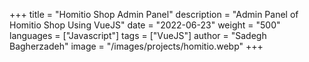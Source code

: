 +++
title = "Homitio Shop Admin Panel"
description = "Admin Panel of Homitio Shop Using VueJS"
date = "2022-06-23"
weight = "500"
languages = ["Javascript"]
tags = ["VueJS"]
author = "Sadegh Bagherzadeh"
image = "/images/projects/homitio.webp"
+++

